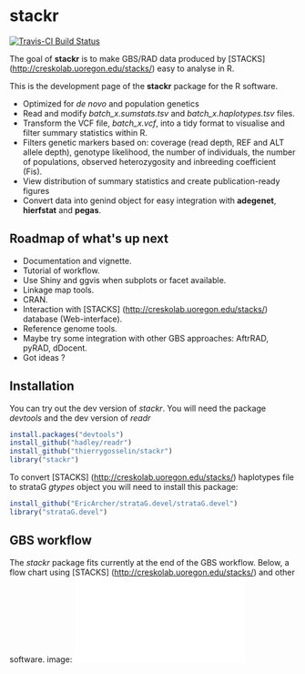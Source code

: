 # stackr

[![Travis-CI Build Status](https://travis-ci.org/thierrygosselin/stackr.svg?branch=master)](https://travis-ci.org/thierrygosselin/stackr)

The goal of **stackr** is to make GBS/RAD data produced by [STACKS] (http://creskolab.uoregon.edu/stacks/) easy to analyse in R.

This is the development page of the **stackr** package for the R software.

* Optimized for *de novo* and population genetics
* Read and modify *batch_x.sumstats.tsv* and *batch_x.haplotypes.tsv* files.
* Transform the VCF file, *batch_x.vcf*, into a tidy format to visualise and filter summary statistics within R.
* Filters genetic markers based on: coverage (read depth, REF and ALT allele depth), genotype likelihood, the number of individuals, the number of populations, observed heterozygosity and inbreeding coefficient (Fis).
* View distribution of summary statistics and create publication-ready figures
* Convert data into genind object for easy integration with **adegenet**, **hierfstat** and **pegas**.

## Roadmap of what's up next

* Documentation and vignette.
* Tutorial of workflow.
* Use Shiny and ggvis when subplots or facet available.
* Linkage map tools.
* CRAN.
* Interaction with [STACKS] (http://creskolab.uoregon.edu/stacks/) database (Web-interface).
* Reference genome tools.
* Maybe try some integration with other GBS approaches: AftrRAD, pyRAD, dDocent.
* Got ideas ?


## Installation
You can try out the dev version of *stackr*. You will need the package *devtools* and the dev version of *readr*

```r
install.packages("devtools")
install_github("hadley/readr")
install_github("thierrygosselin/stackr")
library("stackr")
```

To convert [STACKS] (http://creskolab.uoregon.edu/stacks/) haplotypes file to strataG *gtypes* object you will need to install this package:
```r
install_github("EricArcher/strataG.devel/strataG.devel")
library("strataG.devel")
```
## GBS workflow
The *stackr* package fits currently at the end of the GBS workflow. Below, a flow chart using [STACKS] (http://creskolab.uoregon.edu/stacks/) and other software. image: ![](/Users/thierry/Dropbox/stackr/GBS_workflow.pdf)
